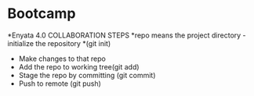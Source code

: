 # Bootcamp
*Enyata 4.0
COLLABORATION STEPS *repo means the project directory
-initialize the repository *(git init)
- Make changes to that repo
- Add the repo to working tree(git add)
- Stage the repo by committing (git commit)
- Push to remote (git push)
